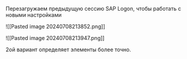 

 Перезагружаем предыдущую сессию SAP Logon, чтобы работать с новыми настройками



![[Pasted image 20240708213852.png]]



![[Pasted image 20240708213947.png]]

2ой вариант определяет элементы более точно.
